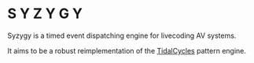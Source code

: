 # S Y Z Y G Y
Syzygy is a timed event dispatching engine for livecoding AV systems.

It aims to be a robust reimplementation of the [TidalCycles](https://tidalcycles.org/) pattern engine.
